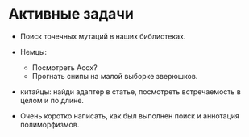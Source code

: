 # Активные задачи

* Поиск точечных мутаций в наших библиотеках.

* Немцы: 
	* Посмотреть Acox?
	* Прогнать снипы на малой выборке зверюшков.

* китайцы: найди адаптер в статье, посмотреть встречаемость в целом и по длине.

* Очень коротко написать, как был выполнен поиск и аннотация полиморфизмов.
